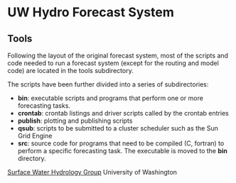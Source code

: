 UW Hydro Forecast System
========================
Tools
-----
Following the layout of the original forecast system, most of the scripts and code needed to run a forecast system (except for the routing and model code) are located in the tools subdirectory.

The scripts have been further divided into a series of subdirectories:

* **bin**: executable scripts and programs that perform one or more forecasting tasks.
* **crontab**: crontab listings and driver scripts called by the crontab entries
* **publish**: plotting and publishing scripts
* **qsub**: scripts to be submitted to a cluster scheduler such as the Sun Grid Engine
* **src**: source code for programs that need to be compiled (C, fortran) to
    perform a specific forecasting task. The executable is moved to the **bin** directory.

[Surface Water Hydrology Group](http://www.hydro.washington.edu)
University of Washington
